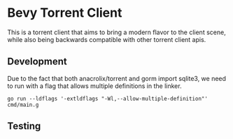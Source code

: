 # Bevy Torrent Client

This is a torrent client that aims to bring a modern flavor to the client scene, while also being backwards compatible with other torrent client apis.

## Development

Due to the fact that both anacrolix/torrent and gorm import sqlite3, we need to run with a flag that allows multiple definitions in the linker.

```
go run --ldflags '-extldflags "-Wl,--allow-multiple-definition"' cmd/main.g
```

## Testing
